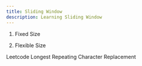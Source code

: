 ```yaml
---
title: Sliding Window 
description: Learning Sliding Window
---
```


1. Fixed Size


2. Flexible Size


Leetcode
Longest Repeating Character Replacement